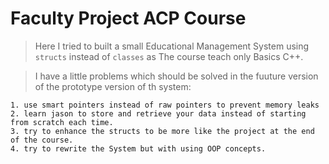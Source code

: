 # Faculty Project ACP Course

> Here I tried to built a small Educational Management System using `structs` instead of `classes` as The course teach only Basics C++.

> I have a little problems which should be solved in the fuuture version of the prototype version of th system:  

    1. use smart pointers instead of raw pointers to prevent memory leaks
    2. learn jason to store and retrieve your data instead of starting from scratch each time.
    3. try to enhance the structs to be more like the project at the end of the course.
    4. try to rewrite the System but with using OOP concepts.
